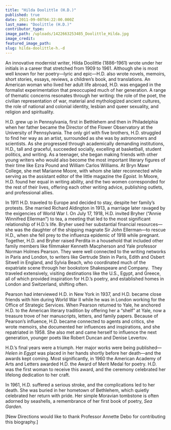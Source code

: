 ```yaml
---
title: "Hilda Doolittle (H.D.)"
published: true
date: 2011-09-08T04:22:00.000Z
last_name: "Doolittle (H.D.)"
contributor_type:
image_path: /uploads/1422663253485_Doolittle_Hilda.jpg
image_credit:
featured_image_path:
slug: hilda-doolittle-h.-d
---
```


An innovative modernist writer, Hilda Doolittle (1886–1961) wrote under her initials in a career that stretched from 1909 to 1961. Although she is most well known for her poetry—lyric and epic—H.D. also wrote novels, memoirs, short stories, essays, reviews, a children’s book, and translations. An American woman who lived her adult life abroad, H.D. was engaged in the formalist experimentation that preoccupied much of her generation. A range of thematic concerns resonates through her writing: the role of the poet, the civilian representation of war, material and mythologized ancient cultures, the role of national and colonial identity, lesbian and queer sexuality, and religion and spirituality.

H.D. grew up in Pennsylvania, first in Bethlehem and then in Philadelphia when her father became the Director of the Flower Observatory at the University of Pennsylvania. The only girl with five brothers, H.D. struggled to find her way as an artist, surrounded as she was by astronomers and scientists. As she progressed through academically demanding institutions, H.D., tall and graceful, succeeded socially, excelling at basketball, student politics, and writing. As a teenager, she began making friends with other young writers who would also become the most important literary figures of their time like Ezra Pound and William Carlos Williams. At Bryn Mawr College, she met Marianne Moore, with whom she later reconnected while serving as the assistant editor of the little magazine the _Egoist._ In Moore, H.D. found her equal in writing ability, and the two women corresponded for the rest of their lives, offering each other writing advice, publishing outlets, and professional allies.

In 1911 H.D. traveled to Europe and decided to stay, despite her family’s protests. She married Richard Aldington in 1913, a marriage later ravaged by the exigencies of World War I. On July 17, 1918, H.D. invited Bryher (“Annie Winnifred Ellerman”) to tea, a meeting that led to the most significant relationship of H.D.’s life. Bryher used her substantial financial resources—she was the daughter of the shipping magnate Sir John Ellerman—to rescue H.D., when she fell prey to the influenza epidemic of 1918 while pregnant. Together, H.D. and Bryher raised Perdita in a household that included other family members like filmmaker Kenneth Macpherson and Yale professor Norman Holmes Pearson. They were well connected to the writing networks in Paris and London, to writers like Gertrude Stein in Paris, Edith and Osbert Sitwell in England, and Sylvia Beach, who coordinated much of the expatriate scene through her bookstore Shakespeare and Company.  They traveled extensively, visiting destinations like the U.S., Egypt, and Greece, all of which provided inspiration for H.D.’s poetry, and established homes in London and Switzerland, shifting often.

Pearson had interviewed H.D. in New York in 1937, and H.D. became close friends with him during World War II while he was in London working for the Office of Strategic Services. When Pearson returned to Yale, he anchored H.D. to the American literary tradition by offering her a “shelf” at Yale, now a treasure trove of her manuscripts, letters, and family papers. Because of Pearson’s influence, H.D. became connected to agents and critics, she wrote memoirs, she documented her influences and inspirations, and she repatriated in 1958. She also met and came herself to influence the next generation, younger poets like Robert Duncan and Denise Levertov.

H.D.’s final years were a triumph. Her major works were being published—_Helen in Egypt_ was placed in her hands shortly before her death—and the awards kept coming. Most significantly, in 1960 the American Academy of Arts and Letters awarded H.D. the Award of Merit Medal for poetry. H.D. was the first woman to receive this award, and the ceremony celebrated her lifelong dedication to her craft.

In 1961, H.D. suffered a serious stroke, and the complications led to her death. She was buried in her hometown of Bethlehem, which quietly celebrated her return with pride. Her simple Moravian tombstone is often adorned by seashells, a remembrance of her first book of poetry, _Sea Garden_.

[New Directions would like to thank Professor Annette Debo for contributing this biography.]

